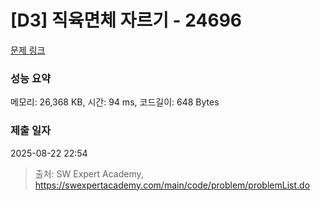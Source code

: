 # [D3] 직육면체 자르기 - 24696 

[문제 링크](https://swexpertacademy.com/main/code/problem/problemDetail.do?contestProbId=AZhd5eNKLHnHBINp) 

### 성능 요약

메모리: 26,368 KB, 시간: 94 ms, 코드길이: 648 Bytes

### 제출 일자

2025-08-22 22:54



> 출처: SW Expert Academy, https://swexpertacademy.com/main/code/problem/problemList.do